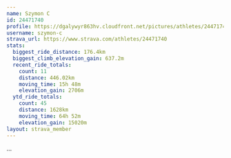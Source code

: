```yaml
---
name: Szymon C
id: 24471740
profile: https://dgalywyr863hv.cloudfront.net/pictures/athletes/24471740/7213253/2/large.jpg
username: szymon-c
strava_url: https://www.strava.com/athletes/24471740
stats:
  biggest_ride_distance: 176.4km
  biggest_climb_elevation_gain: 637.2m
  recent_ride_totals:
    count: 11
    distance: 446.02km
    moving_time: 15h 48m
    elevation_gain: 2706m
  ytd_ride_totals:
    count: 45
    distance: 1628km
    moving_time: 64h 52m
    elevation_gain: 15020m
layout: strava_member
--- 
```

...
